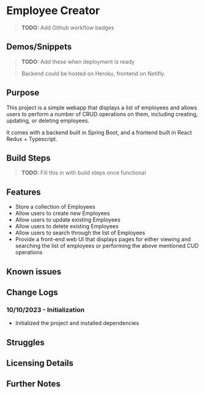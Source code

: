 
# Employee Creator

> **TODO:** Add Github workflow badges


## Demos/Snippets

> **TODO:** Add these when deployment is ready
>
> Backend could be hosted on Heroku, frontend on Netifly.


## Purpose

This project is a simple webapp that displays a list of employees and allows users to perform a number of CRUD operations on them, including creating, updating, or deleting employees.

It comes with a backend built in Spring Boot, and a frontend built in React Redux + Typescript.


## Build Steps

> **TODO:** Fill this in with build steps once functional


## Features

- Store a collection of Employees
- Allow users to create new Employees
- Allow users to update existing Employees
- Allow users to delete existing Employees
- Allow users to search through the list of Employees
- Provide a front-end web UI that displays pages for either viewing and searching the list of employees or performing the above mentioned CUD operations


## Known issues


## Change Logs

### 10/10/2023 - Initialization

- Initialized the project and installed dependencies


## Struggles


## Licensing Details


## Further Notes

